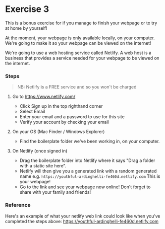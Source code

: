 # Exercise 3

This is a bonus exercise for if you manage to finish your webpage or to try at home by yourself!

At the moment, your webpage is only available locally, on your computer. We're going to make it so your webpage
can be viewed on the internet!

We're going to use a web hosting service called Netlify. A web host is a business that provides a service needed
for your webpage to be viewed on the internet. 


### Steps

> NB: Netlify is a FREE service and so you won't be charged

1.  Go to https://www.netlify.com/

    * Click Sign up in the top righthand corner
    * Select Email
    * Enter your email and a password to use for this site
    * Verify your account by checking your email

2.  On your OS (Mac Finder / Windows Explorer)

    * Find the boilerplate folder we've been working in, on your computer.

3.  On Netlify (once signed in)

    * Drag the boilerplate folder into Netlify where it says "Drag a folder with a static site here".
    * Netlify will then give you a generated link with a random generated name e.g.
        `https://youthful-ardinghelli-fe460d.netlify.com`
      This is your webpage!
    * Go to the link and see your webpage now online! Don't forget to share with your family and friends!

### Reference

Here's an example of what your netlify web link could look like when you've completed the steps above:
https://youthful-ardinghelli-fe460d.netlify.com